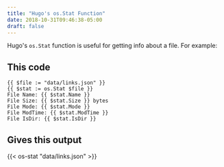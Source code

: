 ```yaml
---
title: "Hugo's os.Stat Function"
date: 2018-10-31T09:46:38-05:00
draft: false
---
```


Hugo's `os.Stat` function is useful for getting info about a file. For example: 

## This code

```
{{ $file := "data/links.json" }}
{{ $stat := os.Stat $file }}
File Name: {{ $stat.Name }}
File Size: {{ $stat.Size }} bytes
File Mode: {{ $stat.Mode }}
File ModTime: {{ $stat.ModTime }}
File IsDir: {{ $stat.IsDir }}
```

## Gives this output

{{< os-stat "data/links.json" >}}